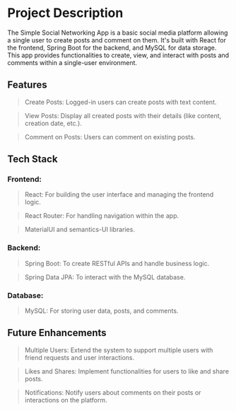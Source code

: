 # Project Description
The Simple Social Networking App is a basic social media platform allowing a single user to create posts and comment on them. It's built with React for the frontend, Spring Boot for the backend, and MySQL for data storage. This app provides functionalities to create, view, and interact with posts and comments within a single-user environment.

## Features
> Create Posts: Logged-in users can create posts with text content.

> View Posts: Display all created posts with their details (like content, creation date, etc.).

> Comment on Posts: Users can comment on existing posts.

## Tech Stack
### Frontend: 
> React: For building the user interface and managing the frontend logic.

> React Router: For handling navigation within the app.

> MaterialUI and semantics-UI libraries.

### Backend:
> Spring Boot: To create RESTful APIs and handle business logic.

> Spring Data JPA: To interact with the MySQL database.

### Database:
> MySQL: For storing user data, posts, and comments.

## Future Enhancements
> Multiple Users: Extend the system to support multiple users with friend requests and user interactions.

> Likes and Shares: Implement functionalities for users to like and share posts.

> Notifications: Notify users about comments on their posts or interactions on the platform.
